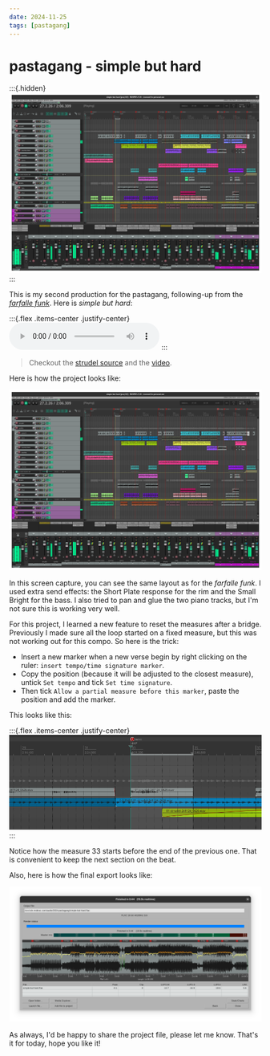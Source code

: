 ```yaml
---
date: 2024-11-25
tags: [pastagang]
---
```

# pastagang - simple but hard

:::{.hidden}
![pgSimpleButHard-final](media/pgSimpleButHard-final.png)
:::

This is my second production for the pastagang, following-up from the [*farfalle funk*](./pgFarfalleFunk.md).
Here is *simple but hard*:

:::{.flex .items-center .justify-center}
<audio controls class="md:w-[750px] mb-4">
  <source src="https://cdn.midirus.com/audio/2024-pastagang/simple-but-hard.mp3" type="audio/mpeg">
Your browser does not support the audio element.
</audio>
:::

> Checkout the [strudel source](https://strudel.cc/?azOBiV6qi-o9) and the [video](https://youtu.be/kKj8cQvWe6o?t=1913).

Here is how the project looks like:

![pgSimpleButHard-final](media/pgSimpleButHard-final.png)

In this screen capture, you can see the same layout as for the *farfalle funk*.
I used extra send effects: the Short Plate response for the rim and the Small Bright for the bass.
I also tried to pan and glue the two piano tracks, but I'm not sure this is working very well.

For this project, I learned a new feature to reset the measures after a bridge.
Previously I made sure all the loop started on a fixed measure, but this was not working out for this compo.
So here is the trick:

- Insert a new marker when a new verse begin by right clicking on the ruler: `insert tempo/time signature marker`.
- Copy the position (because it will be adjusted to the closest measure), untick `Set tempo` and tick `Set time signature`.
- Then tick `Allow a partial measure before this marker`, paste the position and add the marker.

This looks like this:

:::{.flex .items-center .justify-center}
![pgSimpleButHard-measures](media/pgSimpleButHard-measures.png)
:::

Notice how the measure 33 starts before the end of the previous one. That is convenient to keep the next section on the beat.

Also, here is how the final export looks like:

![pgSimpleButHard-export](media/pgSimpleButHard-export.png)

As always, I'd be happy to share the project file, please let me know.
That's it for today, hope you like it!
